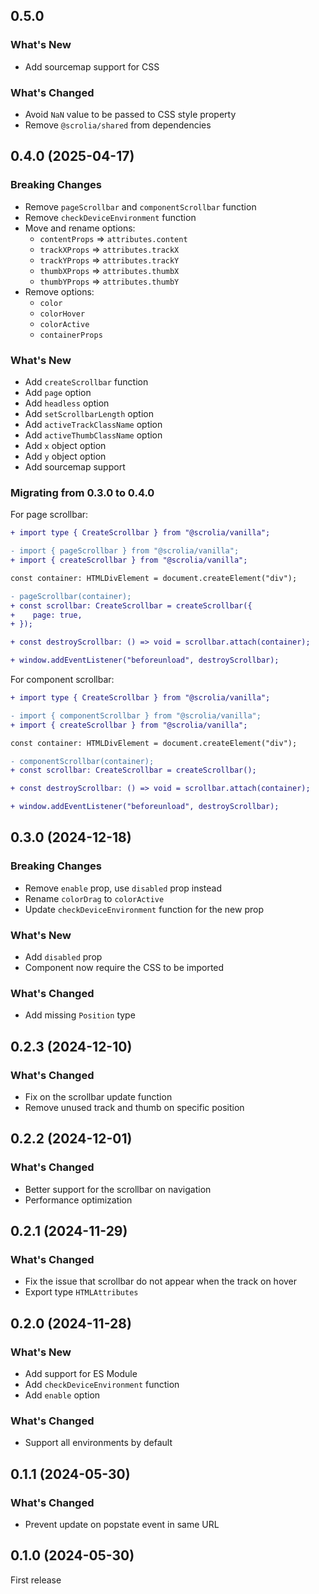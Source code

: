 ## 0.5.0

### What's New

- Add sourcemap support for CSS

### What's Changed

- Avoid `NaN` value to be passed to CSS style property
- Remove `@scrolia/shared` from dependencies

## 0.4.0 (2025-04-17)

### Breaking Changes

- Remove `pageScrollbar` and `componentScrollbar` function
- Remove `checkDeviceEnvironment` function
- Move and rename options:
    - `contentProps` => `attributes.content`
    - `trackXProps` => `attributes.trackX`
    - `trackYProps` => `attributes.trackY`
    - `thumbXProps` => `attributes.thumbX`
    - `thumbYProps` => `attributes.thumbY`
- Remove options:
    - `color`
    - `colorHover`
    - `colorActive`
    - `containerProps`

### What's New

- Add `createScrollbar` function
- Add `page` option
- Add `headless` option
- Add `setScrollbarLength` option
- Add `activeTrackClassName` option
- Add `activeThumbClassName` option
- Add `x` object option
- Add `y` object option
- Add sourcemap support

### Migrating from 0.3.0 to 0.4.0

For page scrollbar:

```diff
+ import type { CreateScrollbar } from "@scrolia/vanilla";

- import { pageScrollbar } from "@scrolia/vanilla";
+ import { createScrollbar } from "@scrolia/vanilla";

const container: HTMLDivElement = document.createElement("div");

- pageScrollbar(container);
+ const scrollbar: CreateScrollbar = createScrollbar({
+    page: true,  
+ });

+ const destroyScrollbar: () => void = scrollbar.attach(container);

+ window.addEventListener("beforeunload", destroyScrollbar);
```

For component scrollbar:

```diff
+ import type { CreateScrollbar } from "@scrolia/vanilla";

- import { componentScrollbar } from "@scrolia/vanilla";
+ import { createScrollbar } from "@scrolia/vanilla";

const container: HTMLDivElement = document.createElement("div");

- componentScrollbar(container);
+ const scrollbar: CreateScrollbar = createScrollbar();

+ const destroyScrollbar: () => void = scrollbar.attach(container);

+ window.addEventListener("beforeunload", destroyScrollbar);
```

## 0.3.0 (2024-12-18)

### Breaking Changes

- Remove `enable` prop, use `disabled` prop instead
- Rename `colorDrag` to `colorActive`
- Update `checkDeviceEnvironment` function for the new prop

### What's New

- Add `disabled` prop
- Component now require the CSS to be imported

### What's Changed

- Add missing `Position` type

## 0.2.3 (2024-12-10)

### What's Changed

- Fix on the scrollbar update function
- Remove unused track and thumb on specific position

## 0.2.2 (2024-12-01)

### What's Changed

- Better support for the scrollbar on navigation
- Performance optimization

## 0.2.1 (2024-11-29)

### What's Changed

- Fix the issue that scrollbar do not appear when the track on hover
- Export type `HTMLAttributes`

## 0.2.0 (2024-11-28)

### What's New

- Add support for ES Module
- Add `checkDeviceEnvironment` function
- Add `enable` option

### What's Changed

- Support all environments by default

## 0.1.1 (2024-05-30)

### What's Changed

- Prevent update on popstate event in same URL

## 0.1.0 (2024-05-30)

First release

